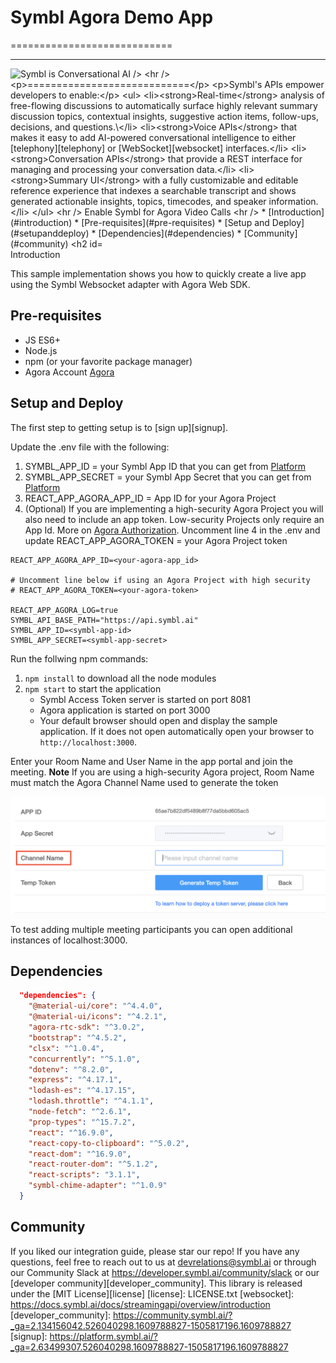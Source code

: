 # Symbl Agora Demo App

============================

<hr />
    <img src="https://developer.symbl.ai/assets/images/Symbl.svg" height="48px" alt="Symbl is Conversational AI />
<hr /> 

============================

Symbl's APIs empower developers to enable: 
- **Real-time** analysis of free-flowing discussions to automatically surface highly relevant summary discussion topics, contextual insights, suggestive action items, follow-ups, decisions, and questions.\
- **Voice APIs** that makes it easy to add AI-powered conversational intelligence to either [telephony][telephony] or [WebSocket][websocket] interfaces.
- **Conversation APIs** that provide a REST interface for managing and processing your conversation data.
- **Summary UI** with a fully customizable and editable reference experience that indexes a searchable transcript and shows generated actionable insights, topics, timecodes, and speaker information.
<hr />
Enable Symbl for Agora Video Calls
<hr />
 * [Introduction](#introduction)
 * [Pre-requisites](#pre-requisites)
 * [Setup and Deploy](#setupanddeploy)
 * [Dependencies](#dependencies)
 * [Community](#community)

## Introduction

This sample implementation shows you how to quickly create a live app using the Symbl Websocket adapter with Agora Web SDK.

## Pre-requisites

* JS ES6+
* Node.js
* npm (or your favorite package manager)
* Agora Account [Agora](https://sso.agora.io/en/v3/signup)

## Setup and Deploy
The first step to getting setup is to [sign up][signup]. 

Update the .env file with the following:
1. SYMBL_APP_ID = your Symbl App ID that you can get from [Platform](https://platform.symbl.ai)
2. SYMBL_APP_SECRET = your Symbl App Secret that you can get from [Platform](https://platform.symbl.ai)
3. REACT_APP_AGORA_APP_ID = App ID for your Agora Project
4. (Optional) If you are implementing a high-security Agora Project you will also need to include an app token.  Low-security Projects only require an App Id.  More on [Agora Authorization](https://docs.agora.io/en/Agora%20Platform/token).  Uncomment line 4 in the .env and update REACT_APP_AGORA_TOKEN = your Agora Project token

```
REACT_APP_AGORA_APP_ID=<your-agora-app_id>

# Uncomment line below if using an Agora Project with high security
# REACT_APP_AGORA_TOKEN=<your-agora-token> 

REACT_APP_AGORA_LOG=true
SYMBL_API_BASE_PATH="https://api.symbl.ai"
SYMBL_APP_ID=<symbl-app-id>
SYMBL_APP_SECRET=<symbl-app-secret> 
```

Run the follwing npm commands:
1. `npm install` to download all the node modules
2. `npm start` to start the application
    * Symbl Access Token server is started on port 8081
    * Agora application is started on port 3000
    * Your default browser should open and display the sample application.  If it does not open automatically open your browser to `http://localhost:3000`.

Enter your Room Name and User Name in the app portal and join the meeting.
    **Note**  If you are using a high-security Agora project, Room Name must match the Agora Channel Name used to generate the token

![pic](/src/assets/Agora-Channel-Name.PNG)

To test adding multiple meeting participants you can open additional instances of localhost:3000.

## Dependencies

```json
  "dependencies": {
    "@material-ui/core": "^4.4.0",
    "@material-ui/icons": "^4.2.1",
    "agora-rtc-sdk": "^3.0.2",
    "bootstrap": "^4.5.2",
    "clsx": "^1.0.4",
    "concurrently": "^5.1.0",
    "dotenv": "^8.2.0",
    "express": "^4.17.1",
    "lodash-es": "^4.17.15",
    "lodash.throttle": "^4.1.1",
    "node-fetch": "^2.6.1",
    "prop-types": "^15.7.2",
    "react": "^16.9.0",
    "react-copy-to-clipboard": "^5.0.2",
    "react-dom": "^16.9.0",
    "react-router-dom": "^5.1.2",
    "react-scripts": "3.1.1",
    "symbl-chime-adapter": "^1.0.9"
  }
```

## Community

If you liked our integration guide, please star our repo! If you have any questions, feel free to reach out to us at devrelations@symbl.ai or through our Community Slack at https://developer.symbl.ai/community/slack or our [developer community][developer_community]. 
This library is released under the [MIT License][license]
[license]: LICENSE.txt
[websocket]: https://docs.symbl.ai/docs/streamingapi/overview/introduction
[developer_community]: https://community.symbl.ai/?_ga=2.134156042.526040298.1609788827-1505817196.1609788827
[signup]: https://platform.symbl.ai/?_ga=2.63499307.526040298.1609788827-1505817196.1609788827